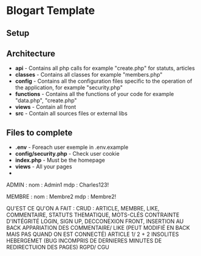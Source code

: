 # Blogart Template

## Setup


## Architecture
- **api** - Contains all php calls for example "create.php" for statuts, articles
- **classes** - Contains all classes for example "members.php"
- **config** - Contains all the configuration files specific to the operation of the application, for example "security.php"
- **functions** - Contains all the functions of your code for example "data.php", "create.php"
- **views** - Contain all front
- **src** - Contain all sources files or external libs

## Files to complete
- **.env** - Foreach user exemple in .env.example
- **config/security.php** - Check user cookie
- **index.php** - Must be the homepage
- **views** - All your pages
- 

ADMIN : 
nom : Admin1
mdp : Charles123!

MEMBRE :
nom : Membre2
mdp : Membre2!


QU'EST CE QU'ON A FAIT : 
CRUD : ARTICLE, MEMBRE, LIKE, COMMENTAIRE, STATUTS THEMATIQUE, MOTS-CLÉS 
CONTRAINTE D'INTÉGRITÉ 
LOGIN, SIGN UP, DECCONEXION 
FRONT, INSERTION AU BACK 
APPARIATION DES COMMENTAIRE/ LIKE (PEUT MODIFIÉ EN BACK MAIS PAS QUAND ON EST CONNECTÉ)
ARTICLE 1/ 2 + 2 INSOLITES 
HEBERGEMET (BUG INCOMPRIS DE DERNIERES MINUTES DE REDIRECTUION DES PAGES)
RGPD/ CGU



